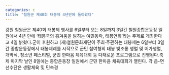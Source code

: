 ```yaml
---
categories: c
title: "철원군 제40회 태봉제 4년만에 돌아왔다"
---
```

강원 철원군은 제40회 태봉제 행사를 6일부터 오는 8일까지 3일간 철원종합운동장 일원에서 4년 만에 ‘태봉국의 흥겨움을 밝히는 여민동락, 태봉연회’라는 주제로 개최한다고 4일 밝혔다.군이 후원하고 (재)철원문화재단이 주최·주관하는 태봉제는 6일부터 3일간 종합운동장에서 태봉제례를 시작으로 군민 참여형의 태봉 빛초롱 행렬 및 어가행렬, 개막식, 청소년 페스티벌, 군민 한마음 체육대회 등 다채로운 프로그램으로 진행된다.축제 마지막 날인 8일에는 종합운동장 일원에서 군민 한마음 체육대회가 열린다. 각 읍-면 선수단은 생활체육 및 민속경